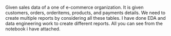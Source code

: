 Given sales data of a one of e-commerce organization. It is given customers, orders, orderitems, products, and payments details. We need to create multiple reports by considering all these tables. 
I have done EDA and data engineering work to create different reports. All you can see from the notebook i have attached.

